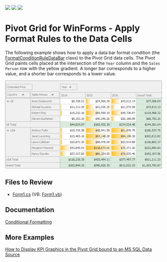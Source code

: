 <!-- default badges list -->
![](https://img.shields.io/endpoint?url=https://codecentral.devexpress.com/api/v1/VersionRange/128581555/21.2.3%2B)
[![](https://img.shields.io/badge/Open_in_DevExpress_Support_Center-FF7200?style=flat-square&logo=DevExpress&logoColor=white)](https://supportcenter.devexpress.com/ticket/details/T191674)
[![](https://img.shields.io/badge/📖_How_to_use_DevExpress_Examples-e9f6fc?style=flat-square)](https://docs.devexpress.com/GeneralInformation/403183)
<!-- default badges end -->

# Pivot Grid for WinForms - Apply Format Rules to the Data Cells

The following example shows how to apply a data bar format condition (the [FormatConditionRuleDataBar](https://docs.devexpress.com/WindowsForms/DevExpress.XtraEditors.FormatConditionRuleDataBar) class) to the Pivot Grid data cells. The Pivot Grid paints cells placed at the intersection of the `Year` column and the `Sales Person` row with the yellow gradient. A longer bar corresponds to a higher value, and a shorter bar corresponds to a lower value.

![Pivot Grid](images/pivotgrid.png)

<!-- default file list -->
## Files to Review

* [Form1.cs](./CS/WinFormsPivotGridFormatRules/Form1.cs) (VB: [Form1.vb](./VB/WinFormsPivotGridFormatRules/Form1.vb))
<!-- default file list end -->

## Documentation

[Conditional Formatting](https://docs.devexpress.com/WindowsForms/1883/controls-and-libraries/pivot-grid/data-analysis/conditional-formatting)

## More Examples

[How to Display KPI Graphics in the Pivot Grid bound to an MS SQL Data Source](https://github.com/DevExpress-Examples/how-to-display-kpi-graphics-in-pivotgridcontrol-bound-to-a-regular-data-source-t152365)



